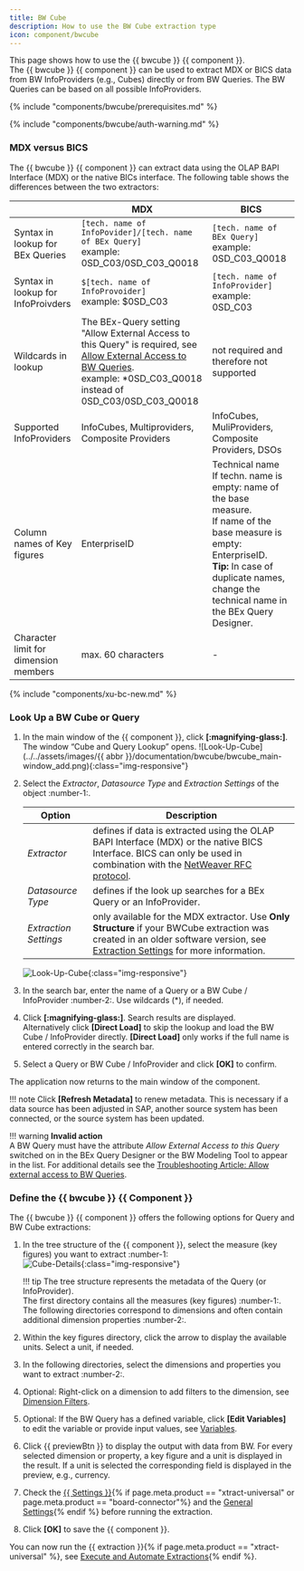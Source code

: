 ```yaml
---
title: BW Cube
description: How to use the BW Cube extraction type
icon: component/bwcube
---
```


This page shows how to use the {{ bwcube }} {{ component }}.<br>
The {{ bwcube }} {{ component }} can be used to extract MDX or BICS data from BW InfoProviders (e.g., Cubes) directly or from BW Queries. 
The BW Queries can be based on all possible InfoProviders.


{% include "components/bwcube/prerequisites.md" %}

{% include "components/bwcube/auth-warning.md" %}

### MDX versus BICS

The {{ bwcube }} {{ component }} can extract data using the OLAP BAPI Interface (MDX) or the native BICs interface.
The following table shows the differences between the two extractors:

|                                    | MDX                                                                                         | BICS                                        |
|------------------------------------|---------------------------------------------------------------------------------------------|----------------------------------------------------|
| Syntax in lookup for BEx Queries   | `[tech. name of InfoPovider]/[tech. name of BEx Query]` <br /> example: 0SD_C03/0SD_C03_Q0018        | `[tech. name of BEx Query]` <br /> example: 0SD_C03_Q0018   |
| Syntax in lookup for InfoProivders | `$[tech. name of InfoProvoider]`  <br /> example: $0SD_C03                                            | `[tech. name of InfoProvider]` <br /> example: 0SD_C03      |
| Wildcards in lookup                | The BEx-Query setting "Allow External Access to this Query" is required, see [Allow External Access to BW Queries](https://support.theobald-software.com/helpdesk/KB/View/13800-allow-external-access-to-bw-queries). <br /> example: *0SD_C03_Q0018 instead of 0SD_C03/0SD_C03_Q0018                          | not required and therefore not supported           |
| Supported InfoProviders            | InfoCubes, Multiproviders, Composite Providers                                              | InfoCubes, MuliProviders, Composite Providers, DSOs |
| Column names of Key figures           | EnterpriseID                                              | Technical name<br>  If techn. name is empty: name of the base measure.  <br> If name of the base measure is empty: EnterpriseID. <br>**Tip:** In case of duplicate names, change the technical name in the BEx Query Designer. |
| Character limit for dimension members | max. 60 characters      | -      |

{% include "components/xu-bc-new.md"  %}


### Look Up a BW Cube or Query

1. In the main window of the {{ component }}, click **[:magnifying-glass:]**. The window “Cube and Query Lookup” opens.
![Look-Up-Cube](../../assets/images/{{ abbr }}/documentation/bwcube/bwcube_main-window_add.png){:class="img-responsive"}
2. Select the *Extractor*, *Datasource Type* and *Extraction Settings* of the object :number-1:.<br>

	| Option                             | Description |
	|------------------------------------|---------------------------------------------------------------------------------------------|
	| *Extractor*   | defines if data is extracted using the OLAP BAPI Interface (MDX) or the native BICS Interface. BICS can only be used in combination with the [NetWeaver RFC protocol](../introduction/sap-connection). |
	| *Datasource Type* | defines if the look up searches for a BEx Query or an InfoProvider.  | 
	| *Extraction Settings*  | only available for the MDX extractor. Use **Only Structure** if your BWCube extraction was created in an older software version, see [Extraction Settings](./bw-cube-extraction-settings#extraction-settings) for more information. | 

	![Look-Up-Cube](../../assets/images/documentation/components/bwcube/bwcube_look-up.png){:class="img-responsive"} 
3.  In the search bar, enter the name of a Query or a BW Cube / InfoProvider :number-2:. Use wildcards (*), if needed.
3. Click **[:magnifying-glass:]**. Search results are displayed.<br>
Alternatively click **[Direct Load]** to skip the lookup and load the BW Cube / InfoProvider directly. 
**[Direct Load]** only works if the full name is entered correctly in the search bar.
4. Select a Query or BW Cube / InfoProvider and click **[OK]** to confirm.

The application now returns to the main window of the component.

!!! note
	Click **[Refresh Metadata]** to renew metadata. 
	This is necessary if a data source has been adjusted in SAP, another source system has been connected, or the source system has been updated.

!!! warning
	**Invalid action**<br>
	A BW Query must have the attribute *Allow External Access to this Query* switched on in the BEx Query Designer or the BW Modeling Tool to appear in the list.
	For additional details see the [Troubleshooting Article: Allow external access to BW Queries](https://support.theobald-software.com/helpdesk/KB/View/13800-allow-external-access-to-bw-queries). 


### Define the {{ bwcube }}  {{ Component }}

The {{ bwcube }} {{ component }} offers the following options for Query and BW Cube extractions:

1. In the tree structure of the {{ component }}, select the measure (key figures) you want to extract :number-1: <br>
![Cube-Details](../../assets/images/documentation/components/bwcube/cube-measures.png){:class="img-responsive"}

	!!! tip 
		The tree structure represents the metadata of the Query (or InfoProvider). <br>
		The first directory contains all the measures (key figures) :number-1:. 
		The following directories correspond to dimensions and often contain additional dimension properties :number-2:. 

2. Within the key figures directory, click the arrow to display the available units. Select a unit, if needed.
3. In the following directories, select the dimensions and properties you want to extract :number-2:.
4. Optional: Right-click on a dimension to add filters to the dimension, see [Dimension Filters](#link).
5. Optional: If the BW Query has a defined variable, click **[Edit Variables]** to edit the variable or provide input values, see [Variables](variables.md).
6. Click {{ previewBtn }} to display the output with data from BW.
For every selected dimension or property, a key figure and a unit is displayed in the result. 
If a unit is selected the corresponding field is displayed in the preview, e.g., currency.
7. Check the [{{ Settings }}](settings.md){% if page.meta.product == "xtract-universal" or page.meta.product == "board-connector"%} and the [General Settings](general-settings.md){% endif %} before running the extraction.
8. Click **[OK]** to save the {{ component }}.

You can now run the {{ extraction }}{% if page.meta.product == "xtract-universal" %}, see [Execute and Automate Extractions](../execute-and-automate/index.md){% endif %}.

